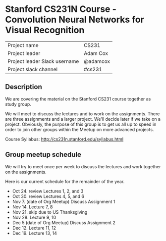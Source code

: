 # Stanford CS231N Course - Convolution Neural Networks for Visual Recognition

|                               |                  |
| ----------------------------- | ---------------- |
| Project name                  | CS231       |
| Project leader                | Adam Cox |
| Project leader Slack username | @adamcox    |
| Project slack channel         | #cs231           |

## Description

We are covering the material on the Stanford CS231 course together as study group. 

We will meet to discuss the lectures and to work on the assignments. There are 
three assignments and a larger project. We'll decide later if we take on a project. 
Obviously, the purpose of this group is to get us all up to speed in order to join
other groups within the Meetup on more advanced projects. 

Course Syllabus: http://cs231n.stanford.edu/syllabus.html

## Group meetup schedule

We will try to meet once per week to discuss the lectures and work together on the assignments. 

Here is our current schedule for the remainder of the year. 

* Oct 24. review Lectures 1, 2, and 3
* Oct 30. review Lectures 4, 5, and 6
* Nov 7. (date of Org Meetup) Discuss Assignment 1
* Nov 14. Lecture 7, 8
* Nov 21. skip due to US Thanksgiving
* Nov 28. Lecture 9, 10
* Dec 5 (date of Org Meetup) Discuss Assignment 2
* Dec 12. Lecture 11, 12
* Dec 19. Lecture 13, 14


